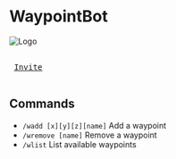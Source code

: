# WaypointBot
![Logo](https://cdn.discordapp.com/app-icons/1214331410194632715/34f5e77e9b0b44b49aa782f6731d213f.png)

<kbd> <br> [Invite](https://discord.com/oauth2/authorize?client_id=1214331410194632715) <br> </kbd>
## Commands
- ``/wadd [x][y][z][name]`` Add a waypoint
- ``/wremove [name]`` Remove a waypoint
- ``/wlist`` List available waypoints
